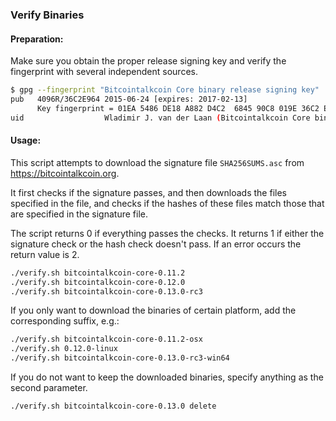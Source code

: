 ### Verify Binaries

#### Preparation:

Make sure you obtain the proper release signing key and verify the fingerprint with several independent sources.

```sh
$ gpg --fingerprint "Bitcointalkcoin Core binary release signing key"
pub   4096R/36C2E964 2015-06-24 [expires: 2017-02-13]
      Key fingerprint = 01EA 5486 DE18 A882 D4C2  6845 90C8 019E 36C2 E964
uid                  Wladimir J. van der Laan (Bitcointalkcoin Core binary release signing key) <laanwj@gmail.com>
```

#### Usage:

This script attempts to download the signature file `SHA256SUMS.asc` from https://bitcointalkcoin.org.

It first checks if the signature passes, and then downloads the files specified in the file, and checks if the hashes of these files match those that are specified in the signature file.

The script returns 0 if everything passes the checks. It returns 1 if either the signature check or the hash check doesn't pass. If an error occurs the return value is 2.


```sh
./verify.sh bitcointalkcoin-core-0.11.2
./verify.sh bitcointalkcoin-core-0.12.0
./verify.sh bitcointalkcoin-core-0.13.0-rc3
```

If you only want to download the binaries of certain platform, add the corresponding suffix, e.g.:

```sh
./verify.sh bitcointalkcoin-core-0.11.2-osx
./verify.sh 0.12.0-linux
./verify.sh bitcointalkcoin-core-0.13.0-rc3-win64
```

If you do not want to keep the downloaded binaries, specify anything as the second parameter.

```sh
./verify.sh bitcointalkcoin-core-0.13.0 delete
```
